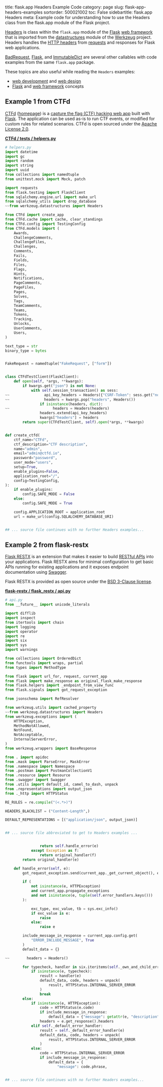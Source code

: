 title: flask.app Headers Example Code
category: page
slug: flask-app-headers-examples
sortorder: 500021002
toc: False
sidebartitle: flask.app Headers
meta: Example code for understanding how to use the Headers class from the flask.app module of the Flask project.


[Headers](https://github.com/pallets/flask/blob/master/src/flask/app.py)
is class within the `flask.app` module of the [Flask](/flask.html)
[web framework](/web-frameworks.html) that is imported from the
[datastructures](https://github.com/pallets/werkzeug/blob/master/src/werkzeug/datastructures.py)
module of the [Werkzeug](https://palletsprojects.com/p/werkzeug/) project.
Headers handles the
[HTTP headers](https://developer.mozilla.org/en-US/docs/Web/HTTP/Headers)
from [requests](/flask-globals-request-examples.html) and responses for
Flask web applications.

<a href="/flask-app-badrequest-examples.html">BadRequest</a>,
<a href="/flask-app-flask-examples.html">Flask</a>,
and <a href="/flask-app-immutabledict-examples.html">ImmutableDict</a>
are several other callables with code examples from the same `flask.app` package.

These topics are also useful while reading the `Headers` examples:

* [web development](/web-development.html) and [web design](/web-design.html)
* [Flask](/flask.html) and [web framework](/web-frameworks.html) concepts


## Example 1 from CTFd
[CTFd](https://github.com/CTFd/CTFd)
([homepage](https://ctfd.io/)) is a
[capture the flag (CTF) hacking web app](https://cybersecurity.att.com/blogs/security-essentials/capture-the-flag-ctf-what-is-it-for-a-newbie)
built with [Flask](/flask.html). The application can be used
as-is to run CTF events, or modified for custom rules for related
scenarios. CTFd is open sourced under the
[Apache License 2.0](https://github.com/CTFd/CTFd/blob/master/LICENSE).

[**CTFd / tests / helpers.py**](https://github.com/CTFd/CTFd/blob/master/./tests/helpers.py)

```python
# helpers.py
import datetime
import gc
import random
import string
import uuid
from collections import namedtuple
from unittest.mock import Mock, patch

import requests
from flask.testing import FlaskClient
from sqlalchemy.engine.url import make_url
from sqlalchemy_utils import drop_database
~~from werkzeug.datastructures import Headers

from CTFd import create_app
from CTFd.cache import cache, clear_standings
from CTFd.config import TestingConfig
from CTFd.models import (
    Awards,
    ChallengeComments,
    ChallengeFiles,
    Challenges,
    Comments,
    Fails,
    Fields,
    Files,
    Flags,
    Hints,
    Notifications,
    PageComments,
    PageFiles,
    Pages,
    Solves,
    Tags,
    TeamComments,
    Teams,
    Tokens,
    Tracking,
    Unlocks,
    UserComments,
    Users,
)

text_type = str
binary_type = bytes


FakeRequest = namedtuple("FakeRequest", ["form"])


class CTFdTestClient(FlaskClient):
    def open(self, *args, **kwargs):
        if kwargs.get("json") is not None:
            with self.session_transaction() as sess:
~~                api_key_headers = Headers({"CSRF-Token": sess.get("nonce")})
~~                headers = kwargs.pop("headers", Headers())
                if isinstance(headers, dict):
~~                    headers = Headers(headers)
                headers.extend(api_key_headers)
                kwargs["headers"] = headers
        return super(CTFdTestClient, self).open(*args, **kwargs)


def create_ctfd(
    ctf_name="CTFd",
    ctf_description="CTF description",
    name="admin",
    email="admin@ctfd.io",
    password="password",
    user_mode="users",
    setup=True,
    enable_plugins=False,
    application_root="/",
    config=TestingConfig,
):
    if enable_plugins:
        config.SAFE_MODE = False
    else:
        config.SAFE_MODE = True

    config.APPLICATION_ROOT = application_root
    url = make_url(config.SQLALCHEMY_DATABASE_URI)


## ... source file continues with no further Headers examples...

```


## Example 2 from flask-restx
[Flask RESTX](https://github.com/python-restx/flask-restx) is an
extension that makes it easier to build
[RESTful APIs](/application-programming-interfaces.html) into
your applications. Flask RESTX aims for minimal configuration to
get basic APIs running for existing applications and it exposes
endpoint documentation using [Swagger](https://swagger.io/).

Flask RESTX is provided as open source under the
[BSD  3-Clause license](https://github.com/python-restx/flask-restx/blob/master/LICENSE).

[**flask-restx / flask_restx / api.py**](https://github.com/python-restx/flask-restx/blob/master/flask_restx/./api.py)

```python
# api.py
from __future__ import unicode_literals

import difflib
import inspect
from itertools import chain
import logging
import operator
import re
import six
import sys
import warnings

from collections import OrderedDict
from functools import wraps, partial
from types import MethodType

from flask import url_for, request, current_app
from flask import make_response as original_flask_make_response
from flask.helpers import _endpoint_from_view_func
from flask.signals import got_request_exception

from jsonschema import RefResolver

from werkzeug.utils import cached_property
~~from werkzeug.datastructures import Headers
from werkzeug.exceptions import (
    HTTPException,
    MethodNotAllowed,
    NotFound,
    NotAcceptable,
    InternalServerError,
)
from werkzeug.wrappers import BaseResponse

from . import apidoc
from .mask import ParseError, MaskError
from .namespace import Namespace
from .postman import PostmanCollectionV1
from .resource import Resource
from .swagger import Swagger
from .utils import default_id, camel_to_dash, unpack
from .representations import output_json
from ._http import HTTPStatus

RE_RULES = re.compile("(<.*>)")

HEADERS_BLACKLIST = ("Content-Length",)

DEFAULT_REPRESENTATIONS = [("application/json", output_json)]


## ... source file abbreviated to get to Headers examples ...


                return self.handle_error(e)
            except Exception as f:
                return original_handler(f)
        return original_handler(e)

    def handle_error(self, e):
        got_request_exception.send(current_app._get_current_object(), exception=e)

        if (
            not isinstance(e, HTTPException)
            and current_app.propagate_exceptions
            and not isinstance(e, tuple(self.error_handlers.keys()))
        ):

            exc_type, exc_value, tb = sys.exc_info()
            if exc_value is e:
                raise
            else:
                raise e

        include_message_in_response = current_app.config.get(
            "ERROR_INCLUDE_MESSAGE", True
        )
        default_data = {}

~~        headers = Headers()

        for typecheck, handler in six.iteritems(self._own_and_child_error_handlers):
            if isinstance(e, typecheck):
                result = handler(e)
                default_data, code, headers = unpack(
                    result, HTTPStatus.INTERNAL_SERVER_ERROR
                )
                break
        else:
            if isinstance(e, HTTPException):
                code = HTTPStatus(e.code)
                if include_message_in_response:
                    default_data = {"message": getattr(e, "description", code.phrase)}
                headers = e.get_response().headers
            elif self._default_error_handler:
                result = self._default_error_handler(e)
                default_data, code, headers = unpack(
                    result, HTTPStatus.INTERNAL_SERVER_ERROR
                )
            else:
                code = HTTPStatus.INTERNAL_SERVER_ERROR
                if include_message_in_response:
                    default_data = {
                        "message": code.phrase,


## ... source file continues with no further Headers examples...

```

